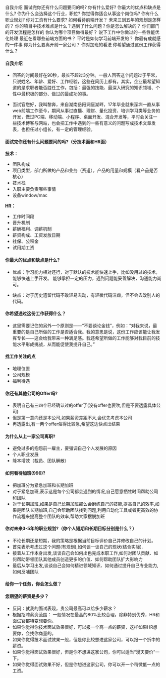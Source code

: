 自我介绍
面试完你还有什么问题要问的吗?
你有什么爱好?
你最大的优点和缺点是什么?
你为什么会选择这个行业，职位?
你觉得你适合从事这个岗位吗?
你有什么职业规划?
你对工资有什么要求?
如何看待前端开发？
未来三到五年的规划是怎样的？
你的项目中技术难点是什么？遇到了什么问题？你是怎么解决的？
你们部门的开发流程是怎样的
你认为哪个项目做得最好？
说下工作中你做过的一些性能优化处理
最近在看哪些前端方面的书？
平时是如何学习前端开发的？
你最有成就感的一件事
你为什么要离开前一家公司？
你对加班的看法
你希望通过这份工作获得什么？


#### 自我介绍

- 回答的时间最好在90秒，最长不超过3分钟。一般人回答这个问题过于平常，只说姓名、年龄、爱好、工作经验，这些在简历上都有。其实，企业最希望知道的是求职者能否胜任工作，包括：最强的技能、最深入研究的知识领域、个性中最积极的部分、做过的最成功的事。

- 面试官您好，我叫黎奔，来自湖南岳阳洞庭湖畔，17年毕业就来深圳一直从事web前端工作至今，期间从事过直播、理财、量化投资、培训学习类等业务的开发，做过PC端、移动端、小程序、桌面开发、混合开发等，平时会关注一些技术博客与网站，也会把工作中遇到的一些有意义的问题写成技术文章发表，也担任过小组长，有一定的管理经验。


#### 面试完你还有什么问题要问的吗?（分技术面和HR面）

**技术：**
- 团队构成
- 项目类型，部门所做的产品和业务（赛道），产品的用量和规模（看产品是否核心）
- 技术栈
- 入职主要负责哪些事情
- 设备window/mac

**HR：**
- 工作时间段
- 晋升机制
- 薪酬福利、调薪机制
- 薪资构成、工资发放日期
- 社保、公积金
- 试用期工资


#### 你最大的优点和缺点是什么?

- 优点：学习能力相对还行，对于默认的技术能快速上手，比如没用过的技术，能够快速上手开发。 能够承担一定的压力，遇到问题能妥善解决，沟通能力尚可。

- 缺点：对于历史遗留代码不敢轻易去动，有轻微代码洁癖，但不会去改别人的代码。


#### 你希望通过这份工作获得什么？

- 这里需要记住的另外一个原则是——“不要谈论金钱”，例如：“对我来说，最重要的是自己所做的工作是否适合我。我的意思是说，这份工作应该能让我发挥专长——这会给我带来一种满足感。我还希望所做的工作能够对我目前的技能水平形成挑战，从而能促使我提升自己。”

#### 找工作关注的点

- 地理位置
- 公司规模
- 福利待遇


#### 你还有其他公司的Offer吗?

- 表明自己有三四个已经确认过的offer了(没有offer也要吹,但是不要透露具体公司)
- 但是第一意向还是本公司,如果薪资差距不大,会优先考虑本公司
- 再透露出,有一两个offer催得比较急,希望这边快点出结果

#### 为什么从上一家公司离职?

- 避免过多的抱怨前一雇主，要强调自己个人发展的原因
- 个人职业发展
- 降本增效（裁员、团队解散）

#### 如何看待加班(996)?

- 把加班分为紧急加班和长期加班
- 对于紧急加班,表示这是每个公司都会遇到的情况,自己愿意牺牲时间帮助公司和团队
- 对于长期加班,如果是自己长期加班那么会磨练自己的技能,提高自己的效率,如果是团队长期加班,自己会帮助团队找到问题,利用自动化工具或者更高效的协作流程来提高整个团队的效率,帮助大家摆脱加班

#### 你对未来3-5年的职业规划?（你个人短期和长期目标分别是什么？）

- 不论长期还是短期，我的策略是根据当前目标评价自己并修改自己的计划。
- 首先表示考虑过这个问题(有规划),如何谈一谈自己的现状(结合实际).
- 接着从工作本身出发,谈谈自己会如何出色完成本职工作,如何对团队贡献、如何帮助带领团队其他成员创造更多的价值、如何帮助团队扩大影响力
- 最后从学习出发,谈谈自己会如何精进领域知识、如何通过提升自己专业能力,如何反哺团队

#### 给你一个任务，你会怎么做？

#### 您期望的薪资是多少？

- 反问：就我的面试表现，贵公司最高可以给多少薪水？
- 根据招聘薪资范围： 一般情况在最高的80%比较合理，除非特别优秀，HR和面试官都特变想要你。
- 如果你觉得你技术面试效果很好，可以报一个高一点的薪资，这样如果HR想要你，会找你商量的。
- 如果你觉得技术面试效果一般，但是你比较想进这家公司，可以报一个折中的薪资。
- 如果你觉得面试效果很好，但是你不想进这家公司，你可以适当“漫天要价”一下。
- 如果你觉得面试效果不好，但是你想进这家公司，你可以开一个稍微低一点的工资。